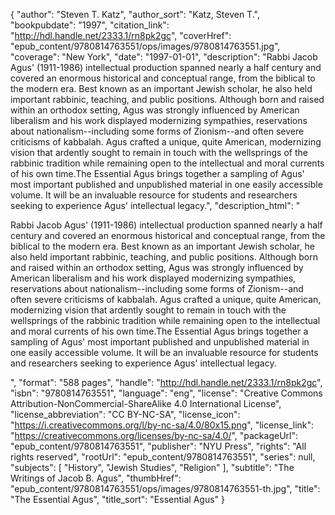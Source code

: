 {
  "author": "Steven T. Katz",
  "author_sort": "Katz, Steven T.",
  "bookpubdate": "1997",
  "citation_link": "http://hdl.handle.net/2333.1/rn8pk2gc",
  "coverHref": "epub_content/9780814763551/ops/images/9780814763551.jpg",
  "coverage": "New York",
  "date": "1997-01-01",
  "description": "Rabbi Jacob Agus' (1911-1986) intellectual production spanned nearly a half century and covered an enormous historical and conceptual range, from the biblical to the modern era. Best known as an important Jewish scholar, he also held important rabbinic, teaching, and public positions. Although born and raised within an orthodox setting, Agus was strongly influenced by American liberalism and his work displayed modernizing sympathies, reservations about nationalism--including some forms of Zionism--and often severe criticisms of kabbalah. Agus crafted a unique, quite American, modernizing vision that ardently sought to remain in touch with the wellsprings of the rabbinic tradition while remaining open to the intellectual and moral currents of his own time.The Essential Agus brings together a sampling of Agus' most important published and unpublished material in one easily accessible volume. It will be an invaluable resource for students and researchers seeking to experience Agus' intellectual legacy.",
  "description_html": "<p>Rabbi Jacob Agus' (1911-1986) intellectual production spanned nearly a half century and covered an enormous historical and conceptual range, from the biblical to the modern era. Best known as an important Jewish scholar, he also held important rabbinic, teaching, and public positions. Although born and raised within an orthodox setting, Agus was strongly influenced by American liberalism and his work displayed modernizing sympathies, reservations about nationalism--including some forms of Zionism--and often severe criticisms of kabbalah. Agus crafted a unique, quite American, modernizing vision that ardently sought to remain in touch with the wellsprings of the rabbinic tradition while remaining open to the intellectual and moral currents of his own time.The Essential Agus brings together a sampling of Agus' most important published and unpublished material in one easily accessible volume. It will be an invaluable resource for students and researchers seeking to experience Agus' intellectual legacy.</p>",
  "format": "588 pages",
  "handle": "http://hdl.handle.net/2333.1/rn8pk2gc",
  "isbn": "9780814763551",
  "language": "eng",
  "license": "Creative Commons Attribution-NonCommercial-ShareAlike 4.0 International License",
  "license_abbreviation": "CC BY-NC-SA",
  "license_icon": "https://i.creativecommons.org/l/by-nc-sa/4.0/80x15.png",
  "license_link": "https://creativecommons.org/licenses/by-nc-sa/4.0/",
  "packageUrl": "epub_content/9780814763551",
  "publisher": "NYU Press",
  "rights": "All rights reserved",
  "rootUrl": "epub_content/9780814763551",
  "series": null,
  "subjects": [
    "History",
    "Jewish Studies",
    "Religion"
  ],
  "subtitle": "The Writings of Jacob B. Agus",
  "thumbHref": "epub_content/9780814763551/ops/images/9780814763551-th.jpg",
  "title": "The Essential Agus",
  "title_sort": "Essential Agus"
}
